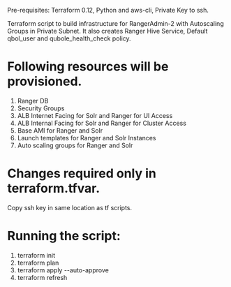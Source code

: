 Pre-requisites: Terraform 0.12, Python and aws-cli, Private Key to ssh.

Terraform script to build infrastructure for RangerAdmin-2 with Autoscaling Groups in Private Subnet.
It also creates Ranger Hive Service, Default qbol_user and qubole_health_check policy.

# Following resources will be provisioned.
1. Ranger DB
2. Security Groups
3. ALB Internet Facing for Solr and Ranger for UI Access
4. ALB Internal Facing for Solr and Ranger for Cluster Access
4. Base AMI for Ranger and Solr
5. Launch templates for Ranger and Solr Instances
6. Auto scaling groups for Ranger and Solr

# Changes required only in terraform.tfvar.
Copy ssh key in same location as tf scripts.
# Running the script: 
1. terraform init
2. terraform plan
3. terraform apply --auto-approve
4. terraform refresh